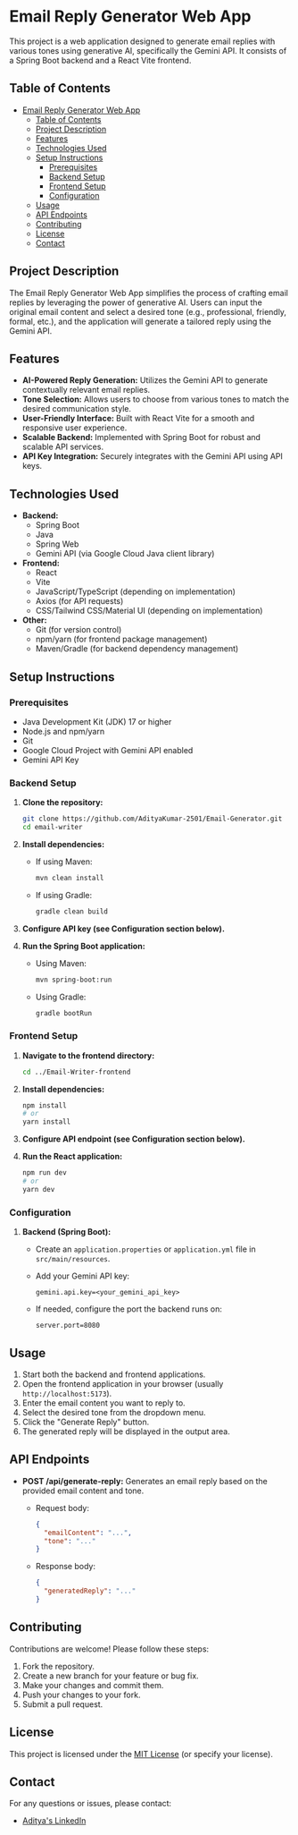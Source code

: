 # Email Reply Generator Web App

This project is a web application designed to generate email replies with various tones using generative AI, specifically the Gemini API. It consists of a Spring Boot backend and a React Vite frontend.

## Table of Contents

- [Email Reply Generator Web App](#email-reply-generator-web-app)
  - [Table of Contents](#table-of-contents)
  - [Project Description](#project-description)
  - [Features](#features)
  - [Technologies Used](#technologies-used)
  - [Setup Instructions](#setup-instructions)
    - [Prerequisites](#prerequisites)
    - [Backend Setup](#backend-setup)
    - [Frontend Setup](#frontend-setup)
    - [Configuration](#configuration)
  - [Usage](#usage)
  - [API Endpoints](#api-endpoints)
  - [Contributing](#contributing)
  - [License](#license)
  - [Contact](#contact)

## Project Description

The Email Reply Generator Web App simplifies the process of crafting email replies by leveraging the power of generative AI. Users can input the original email content and select a desired tone (e.g., professional, friendly, formal, etc.), and the application will generate a tailored reply using the Gemini API.

## Features

-   **AI-Powered Reply Generation:** Utilizes the Gemini API to generate contextually relevant email replies.
-   **Tone Selection:** Allows users to choose from various tones to match the desired communication style.
-   **User-Friendly Interface:** Built with React Vite for a smooth and responsive user experience.
-   **Scalable Backend:** Implemented with Spring Boot for robust and scalable API services.
-   **API Key Integration:** Securely integrates with the Gemini API using API keys.

## Technologies Used

-   **Backend:**
    -   Spring Boot
    -   Java
    -   Spring Web
    -   Gemini API (via Google Cloud Java client library)
-   **Frontend:**
    -   React
    -   Vite
    -   JavaScript/TypeScript (depending on implementation)
    -   Axios (for API requests)
    -   CSS/Tailwind CSS/Material UI (depending on implementation)
-   **Other:**
    -   Git (for version control)
    -   npm/yarn (for frontend package management)
    -   Maven/Gradle (for backend dependency management)

## Setup Instructions

### Prerequisites

-   Java Development Kit (JDK) 17 or higher
-   Node.js and npm/yarn
-   Git
-   Google Cloud Project with Gemini API enabled
-   Gemini API Key

### Backend Setup

1.  **Clone the repository:**

    ```bash
    git clone https://github.com/AdityaKumar-2501/Email-Generator.git
    cd email-writer
    ```

2.  **Install dependencies:**

    -   If using Maven:

        ```bash
        mvn clean install
        ```

    -   If using Gradle:

        ```bash
        gradle clean build
        ```

3.  **Configure API key (see Configuration section below).**

4.  **Run the Spring Boot application:**

    -   Using Maven:

        ```bash
        mvn spring-boot:run
        ```

    -   Using Gradle:

        ```bash
        gradle bootRun
        ```

### Frontend Setup

1.  **Navigate to the frontend directory:**

    ```bash
    cd ../Email-Writer-frontend
    ```

2.  **Install dependencies:**

    ```bash
    npm install
    # or
    yarn install
    ```

3.  **Configure API endpoint (see Configuration section below).**

4.  **Run the React application:**

    ```bash
    npm run dev
    # or
    yarn dev
    ```

### Configuration

1.  **Backend (Spring Boot):**

    -   Create an `application.properties` or `application.yml` file in `src/main/resources`.
    -   Add your Gemini API key:

        ```properties
        gemini.api.key=<your_gemini_api_key>
        ```
    -   If needed, configure the port the backend runs on:
        ```properties
        server.port=8080
        ```


## Usage

1.  Start both the backend and frontend applications.
2.  Open the frontend application in your browser (usually `http://localhost:5173`).
3.  Enter the email content you want to reply to.
4.  Select the desired tone from the dropdown menu.
5.  Click the "Generate Reply" button.
6.  The generated reply will be displayed in the output area.

## API Endpoints

-   **POST /api/generate-reply:** Generates an email reply based on the provided email content and tone.
    -   Request body:

        ```json
        {
          "emailContent": "...",
          "tone": "..."
        }
        ```

    -   Response body:

        ```json
        {
          "generatedReply": "..."
        }
        ```

## Contributing

Contributions are welcome! Please follow these steps:

1.  Fork the repository.
2.  Create a new branch for your feature or bug fix.
3.  Make your changes and commit them.
4.  Push your changes to your fork.
5.  Submit a pull request.

## License

This project is licensed under the [MIT License](LICENSE) (or specify your license).

## Contact

For any questions or issues, please contact:

-   [Aditya's LinkedIn](https://www.linkedin.com/in/adityakumar-akk/)
